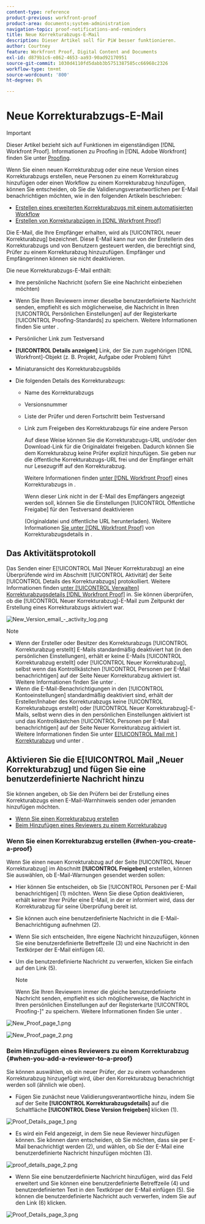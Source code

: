 ```yaml
---
content-type: reference
product-previous: workfront-proof
product-area: documents;system-administration
navigation-topic: proof-notifications-and-reminders
title: Neue Korrekturabzugs-E-Mail
description: Dieser Artikel soll für PiW besser funktionieren.
author: Courtney
feature: Workfront Proof, Digital Content and Documents
exl-id: d879b1c6-e862-4653-aa93-90ad92170951
source-git-commit: 1030d4110fd5dabb3b5751387585cc66968c2326
workflow-type: tm+mt
source-wordcount: '800'
ht-degree: 0%

---
```


# Neue Korrekturabzugs-E-Mail

>[!IMPORTANT]
>
>Dieser Artikel bezieht sich auf Funktionen im eigenständigen [!DNL Workfront Proof]. Informationen zu Proofing in [!DNL Adobe Workfront] finden Sie unter [Proofing](../../../review-and-approve-work/proofing/proofing.md).

<!--
<p style="color: #000000;" data-mc-conditions="QuicksilverOrClassic.Draft mode">Make this article work better for PiW.</p>
-->

Wenn Sie einen neuen Korrekturabzug oder eine neue Version eines Korrekturabzugs erstellen, neue Personen zu einem Korrekturabzug hinzufügen oder einen Workflow zu einem Korrekturabzug hinzufügen, können Sie entscheiden, ob Sie die Validierungsverantwortlichen per E-Mail benachrichtigen möchten, wie in den folgenden Artikeln beschrieben:

* [Erstellen eines erweiterten Korrekturabzugs mit einem automatisierten Workflow](../../../review-and-approve-work/proofing/creating-proofs-within-workfront/create-automated-proof-workflow.md)
* [Erstellen von Korrekturabzügen in [!DNL Workfront Proof]](../../../workfront-proof/wp-work-proofsfiles/create-proofs-and-files/generate-proofs.md)

Die E-Mail, die Ihre Empfänger erhalten, wird als [!UICONTROL neuer Korrekturabzug] bezeichnet. Diese E-Mail kann nur von der Erstellerin des Korrekturabzugs und von Benutzern gesteuert werden, die berechtigt sind, Prüfer zu einem Korrekturabzug hinzuzufügen. Empfänger und Empfängerinnen können sie nicht deaktivieren.

Die neue Korrekturabzugs-E-Mail enthält:

* Ihre persönliche Nachricht (sofern Sie eine Nachricht einbeziehen möchten)
* Wenn Sie Ihren Reviewern immer dieselbe benutzerdefinierte Nachricht senden, empfiehlt es sich möglicherweise, die Nachricht in Ihren [!UICONTROL Persönlichen Einstellungen] auf der Registerkarte [!UICONTROL Proofing-Standards] zu speichern. Weitere Informationen finden Sie unter .
* Persönlicher Link zum Testversand
* **[!UICONTROL Details anzeigen]** Link, der Sie zum zugehörigen [!DNL Workfront]-Objekt (z. B. Projekt, Aufgabe oder Problem) führt
* Miniaturansicht des Korrekturabzugsbilds
* Die folgenden Details des Korrekturabzugs:

   * Name des Korrekturabzugs
   * Versionsnummer
   * Liste der Prüfer und deren Fortschritt beim Testversand
   * Link zum Freigeben des Korrekturabzugs für eine andere Person

     Auf diese Weise können Sie die Korrekturabzugs-URL und/oder den Download-Link für die Originaldatei freigeben. Dadurch können Sie dem Korrekturabzug keine Prüfer explizit hinzufügen. Sie geben nur die öffentliche Korrekturabzugs-URL frei und der Empfänger erhält nur Lesezugriff auf den Korrekturabzug.

     Weitere Informationen finden [ unter  [!DNL Workfront Proof]](../../../workfront-proof/wp-work-proofsfiles/share-proofs-and-files/share-proof.md) eines Korrekturabzugs in .

     Wenn dieser Link nicht in der E-Mail des Empfängers angezeigt werden soll, können Sie die Einstellungen [!UICONTROL Öffentliche Freigabe] für den Testversand deaktivieren

     (Originaldatei und öffentliche URL herunterladen). Weitere Informationen [ Sie unter  [!DNL Workfront Proof]](../../../workfront-proof/wp-work-proofsfiles/manage-your-work/manage-proof-details.md) von Korrekturabzugsdetails in .

## Das Aktivitätsprotokoll

Das Senden einer E[!UICONTROL Mail ]Neuer Korrekturabzug) an eine Überprüfende wird im Abschnitt [!UICONTROL Aktivität] der Seite [!UICONTROL Details des Korrekturabzugs] protokolliert. Weitere Informationen finden [ unter [!UICONTROL Verwalten] Korrekturabzugsdetails [!DNL Workfront Proof]](../../../workfront-proof/wp-work-proofsfiles/manage-your-work/manage-proof-details.md) in. Sie können überprüfen, ob die [!UICONTROL Neuer Korrekturabzug]-E-Mail zum Zeitpunkt der Erstellung eines Korrekturabzugs aktiviert war.

![New_Version_email_-_activity_log.png](assets/new-verison-email---acitivity-log-350x44.png)

>[!NOTE]
>
>* Wenn der Ersteller oder Besitzer des Korrekturabzugs [!UICONTROL Korrekturabzug erstellt] E-Mails standardmäßig deaktiviert hat (in den persönlichen Einstellungen), erhält er keine E-Mails [!UICONTROL Korrekturabzug erstellt] oder [!UICONTROL Neuer Korrekturabzug], selbst wenn das Kontrollkästchen [!UICONTROL Personen per E-Mail benachrichtigen] auf der Seite Neuer Korrekturabzug aktiviert ist. Weitere Informationen finden Sie unter .
>* Wenn die E-Mail-Benachrichtigungen in den [!UICONTROL Kontoeinstellungen] standardmäßig deaktiviert sind, erhält der Ersteller/Inhaber des Korrekturabzugs keine [!UICONTROL Korrekturabzugs erstellt] oder [!UICONTROL Neuer Korrekturabzug]-E-Mails, selbst wenn dies in den persönlichen Einstellungen aktiviert ist und das Kontrollkästchen [!UICONTROL Personen per E-Mail benachrichtigen] auf der Seite Neuer Korrekturabzug aktiviert ist. Weitere Informationen finden Sie unter [E[!UICONTROL Mail mit ] Korrekturabzug](../../../workfront-proof/wp-emailsntfctns/proof-notifications-and-reminders/proof-made-email.md) und unter .
>



## Aktivieren Sie die E[!UICONTROL Mail „Neuer Korrekturabzug] und fügen Sie eine benutzerdefinierte Nachricht hinzu

Sie können angeben, ob Sie den Prüfern bei der Erstellung eines Korrekturabzugs einen E-Mail-Warnhinweis senden oder jemanden hinzufügen möchten.

* [Wenn Sie einen Korrekturabzug erstellen](#when-you-create-a-proof)
* [Beim Hinzufügen eines Reviewers zu einem Korrekturabzug](#when-you-add-a-reviewer-to-a-proof)

### Wenn Sie einen Korrekturabzug erstellen {#when-you-create-a-proof}

Wenn Sie einen neuen Korrekturabzug auf der Seite [!UICONTROL Neuer Korrekturabzug] im Abschnitt **[!UICONTROL Freigeben]** erstellen, können Sie auswählen, ob E-Mail-Warnungen gesendet werden sollen:

* Hier können Sie entscheiden, ob Sie [!UICONTROL Personen per E-Mail benachrichtigen] (1) möchten. Wenn Sie diese Option deaktivieren, erhält keiner Ihrer Prüfer eine E-Mail, in der er informiert wird, dass der Korrekturabzug für seine Überprüfung bereit ist.
* Sie können auch eine benutzerdefinierte Nachricht in die E-Mail-Benachrichtigung aufnehmen (2).
* Wenn Sie sich entscheiden, Ihre eigene Nachricht hinzuzufügen, können Sie eine benutzerdefinierte Betreffzeile (3) und eine Nachricht in den Textkörper der E-Mail einfügen (4).
* Um die benutzerdefinierte Nachricht zu verwerfen, klicken Sie einfach auf den Link (5).

  >[!NOTE]
  >
  >Wenn Sie Ihren Reviewern immer die gleiche benutzerdefinierte Nachricht senden, empfiehlt es sich möglicherweise, die Nachricht in Ihren persönlichen Einstellungen auf der Registerkarte [!UICONTROL Proofing-]&quot; zu speichern. Weitere Informationen finden Sie unter .

![New_Proof_page_1.png](assets/new-proof-page-1-350x186.png)

![New_Proof_page_2.png](assets/new-proof-page-2-350x283.png)

### Beim Hinzufügen eines Reviewers zu einem Korrekturabzug {#when-you-add-a-reviewer-to-a-proof}

Sie können auswählen, ob ein neuer Prüfer, der zu einem vorhandenen Korrekturabzug hinzugefügt wird, über den Korrekturabzug benachrichtigt werden soll (ähnlich wie oben).

* Fügen Sie zunächst neue Validierungsverantwortliche hinzu, indem Sie auf der Seite **[!UICONTROL Korrekturabzugsdetails]** auf die Schaltfläche **[!UICONTROL Diese Version freigeben]** klicken (1).

![Proof_Details_page_1.png](assets/proof-details-page-1-350x118.png)

* Es wird ein Feld angezeigt, in dem Sie neue Reviewer hinzufügen können. Sie können dann entscheiden, ob Sie möchten, dass sie per E-Mail benachrichtigt werden (2), und wählen, ob Sie der E-Mail eine benutzerdefinierte Nachricht hinzufügen möchten (3).

![proof_details_page_2.png](assets/proof-details-page-2-350x174.png)

* Wenn Sie eine benutzerdefinierte Nachricht hinzufügen, wird das Feld erweitert und Sie können eine benutzerdefinierte Betreffzeile (4) und benutzerdefinierten Text in den Textkörper der E-Mail einfügen (5). Sie können die benutzerdefinierte Nachricht auch verwerfen, indem Sie auf den Link (6) klicken.

![Proof_Details_page_3.png](assets/proof-details-page-3-350x258.png)
